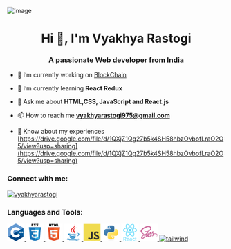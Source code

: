 ![image](https://github.com/vyakhyarastogi/vyakhyarastogi/assets/111945663/124e2c9c-409a-443f-803f-07388738cf19)


<h1 align="center">Hi 👋, I'm Vyakhya Rastogi</h1>
<h3 align="center">A passionate Web developer from India</h3>

- 🔭 I’m currently working on [BlockChain](https://github.com/vyakhyarastogi/BlockChain_VITB_Official.git)

- 🌱 I’m currently learning **React Redux**

- 💬 Ask me about **HTML,CSS, JavaScript and React.js**

- 📫 How to reach me **vyakhyarastogi975@gmail.com**

- 📄 Know about my experiences [https://drive.google.com/file/d/1QXjZ1Qg27b5k4SH58hbzOvbofLraO2O5/view?usp=sharing](https://drive.google.com/file/d/1QXjZ1Qg27b5k4SH58hbzOvbofLraO2O5/view?usp=sharing)

<h3 align="left">Connect with me:</h3>
<p align="left">
<a href="https://www.leetcode.com/vyakhyarastogi" target="blank"><img align="center" src="https://raw.githubusercontent.com/rahuldkjain/github-profile-readme-generator/master/src/images/icons/Social/leet-code.svg" alt="vyakhyarastogi" height="30" width="40" /></a>
</p>

<h3 align="left">Languages and Tools:</h3>
<p align="left"> <a href="https://www.w3schools.com/cpp/" target="_blank" rel="noreferrer"> <img src="https://raw.githubusercontent.com/devicons/devicon/master/icons/cplusplus/cplusplus-original.svg" alt="cplusplus" width="40" height="40"/> </a> <a href="https://www.w3schools.com/css/" target="_blank" rel="noreferrer"> <img src="https://raw.githubusercontent.com/devicons/devicon/master/icons/css3/css3-original-wordmark.svg" alt="css3" width="40" height="40"/> </a> <a href="https://www.w3.org/html/" target="_blank" rel="noreferrer"> <img src="https://raw.githubusercontent.com/devicons/devicon/master/icons/html5/html5-original-wordmark.svg" alt="html5" width="40" height="40"/> </a> <a href="https://www.java.com" target="_blank" rel="noreferrer"> <img src="https://raw.githubusercontent.com/devicons/devicon/master/icons/java/java-original.svg" alt="java" width="40" height="40"/> </a> <a href="https://developer.mozilla.org/en-US/docs/Web/JavaScript" target="_blank" rel="noreferrer"> <img src="https://raw.githubusercontent.com/devicons/devicon/master/icons/javascript/javascript-original.svg" alt="javascript" width="40" height="40"/> </a> <a href="https://www.python.org" target="_blank" rel="noreferrer"> <img src="https://raw.githubusercontent.com/devicons/devicon/master/icons/python/python-original.svg" alt="python" width="40" height="40"/> </a> <a href="https://reactjs.org/" target="_blank" rel="noreferrer"> <img src="https://raw.githubusercontent.com/devicons/devicon/master/icons/react/react-original-wordmark.svg" alt="react" width="40" height="40"/> </a> <a href="https://sass-lang.com" target="_blank" rel="noreferrer"> <img src="https://raw.githubusercontent.com/devicons/devicon/master/icons/sass/sass-original.svg" alt="sass" width="40" height="40"/> </a> <a href="https://tailwindcss.com/" target="_blank" rel="noreferrer"> <img src="https://www.vectorlogo.zone/logos/tailwindcss/tailwindcss-icon.svg" alt="tailwind" width="40" height="40"/> </a> </p>
